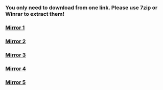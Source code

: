 ### You only need to download from one link. Please use 7zip or Winrar to extract them!

### [Mirror 1](https://1drv.ms/f/s!Aq9lGWkwamnVgR5qNTa6xGZXA8tw)
### [Mirror 2](https://drive.google.com/file/d/1TwFEqJEM-S7-vjybm4FuIZdmTWWFylsh/view?usp=sharing)
### [Mirror 3](https://cyberspace1902-my.sharepoint.com/:f:/g/personal/cyberspace1902_cyberspace1902_onmicrosoft_com/Etht9GQild5DtXZ6x3k0iLQBHfJrggSqHI6PM6TXgBEM9w?e=cXI3ZX)
### [Mirror 4](https://drive.google.com/file/d/1gAnC_U8cysRYDGOhqTXxz289rcZt3MRG/view?usp=sharing)
### [Mirror 5](https://1drv.ms/u/s!Aq9lGWkwamnVggZz4C2HWxR15r7S?e=qwhHCW)
